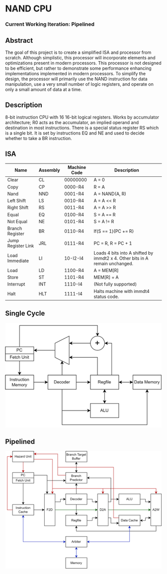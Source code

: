 # NAND CPU
### Current Working Iteration: Pipelined

## Abstract
The goal of this project is to create a simplified ISA and processor from scratch. Although simplistic, this processor will incorporate elements and optimizations present in modern processors. This processor is not designed to be efficient, but rather to demonstrate some performance enhancing implementations implemented in modern processors. To simplify the design, the processor will primarily use the NAND instruction for data manipulation, use a very small number of logic registers, and operate on only a small amount of data at a time.

## Description
8-bit instruction CPU with 16 16-bit logical registers. Works by accumulator architecture; R0 acts as the accumulator, an implied operand and destination in most instructions. There is a special status register RS which is a single bit. It is set by instructions EQ and NE and used to decide whether to take a BR instruction.

## ISA

| Name | Assembly | Machine Code | Description |
| -------- | -------- | -------- | -------- |
| Clear | CL | 00000000 | A = 0 |
| Copy | CP | 0000-R4 | R = A |
| Nand | NND | 0001-R4 | A = NAND(A, R) |
| Left Shift | LS | 0010-R4 | A = A << R |
| Right Shift | RS | 0011-R4 | A = A >> R |
| Equal | EQ | 0100-R4 | S = A == R |
| Not Equal | NE | 0101-R4 | S = A != R |
| Branch Register | BR | 0110-R4 | If(S == 1){PC += R} |
| Jump Register Link | JRL | 0111-R4 | PC = R, R = PC + 1 |
| Load Immediate | LI | 10-I2-I4 | Loads 4 bits into A shifted by immdt2 x 4. Other bits in A remain unchanged. |
| Load | LD | 1100-R4 | A = MEM[R] |
| Store | ST | 1101-R4 | MEM[R] = A |
| Interrupt | INT | 1110-I4 | (Not fully supported) |
| Halt | HLT | 1111-I4 | Halts machine with immdt4 status code. |

## Single Cycle
<img src="/Processor/Single Cycle/Single Cycle.png" alt="Single Cycle Diagram">

## Pipelined
<img src="/Processor/Pipelined/Pipelined.png" alt="Pipelined Diagram">
